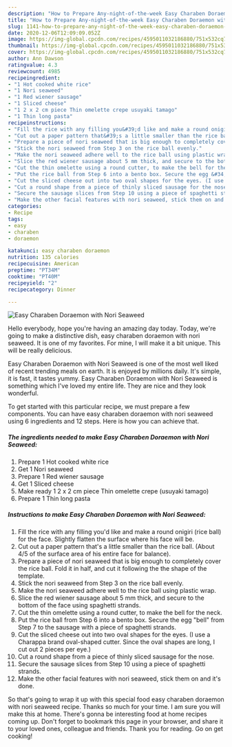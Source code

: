 ```yaml
---
description: "How to Prepare Any-night-of-the-week Easy Charaben Doraemon with Nori Seaweed"
title: "How to Prepare Any-night-of-the-week Easy Charaben Doraemon with Nori Seaweed"
slug: 1141-how-to-prepare-any-night-of-the-week-easy-charaben-doraemon-with-nori-seaweed
date: 2020-12-06T12:09:09.052Z
image: https://img-global.cpcdn.com/recipes/4595011032186880/751x532cq70/easy-charaben-doraemon-with-nori-seaweed-recipe-main-photo.jpg
thumbnail: https://img-global.cpcdn.com/recipes/4595011032186880/751x532cq70/easy-charaben-doraemon-with-nori-seaweed-recipe-main-photo.jpg
cover: https://img-global.cpcdn.com/recipes/4595011032186880/751x532cq70/easy-charaben-doraemon-with-nori-seaweed-recipe-main-photo.jpg
author: Ann Dawson
ratingvalue: 4.3
reviewcount: 4985
recipeingredient:
- "1 Hot cooked white rice"
- "1 Nori seaweed"
- "1 Red wiener sausage"
- "1 Sliced cheese"
- "1 2 x 2 cm piece Thin omelette crepe usuyaki tamago"
- "1 Thin long pasta"
recipeinstructions:
- "Fill the rice with any filling you&#39;d like and make a round onigiri (rice ball) for the face. Slightly flatten the surface where his face will be."
- "Cut out a paper pattern that&#39;s a little smaller than the rice ball. (About 4/5 of the surface area of his entire face for balance)."
- "Prepare a piece of nori seaweed that is big enough to completely cover the rice ball. Fold it in half, and cut it following the the shape of the template."
- "Stick the nori seaweed from Step 3 on the rice ball evenly."
- "Make the nori seaweed adhere well to the rice ball using plastic wrap."
- "Slice the red wiener sausage about 5 mm thick, and secure to the bottom of the face using spaghetti strands."
- "Cut the thin omelette using a round cutter, to make the bell for the neck."
- "Put the rice ball from Step 6 into a bento box. Secure the egg &#34;bell&#34; from Step 7 to the sausage with a piece of spaghetti strands."
- "Cut the sliced cheese out into two oval shapes for the eyes. (I use a Charappa brand oval-shaped cutter. Since the oval shapes are long, I cut out 2 pieces per eye.)"
- "Cut a round shape from a piece of thinly sliced sausage for the nose."
- "Secure the sausage slices from Step 10 using a piece of spaghetti strands."
- "Make the other facial features with nori seaweed, stick them on and it&#39;s done."
categories:
- Recipe
tags:
- easy
- charaben
- doraemon

katakunci: easy charaben doraemon 
nutrition: 135 calories
recipecuisine: American
preptime: "PT34M"
cooktime: "PT40M"
recipeyield: "2"
recipecategory: Dinner

---
```



![Easy Charaben Doraemon with Nori Seaweed](https://img-global.cpcdn.com/recipes/4595011032186880/751x532cq70/easy-charaben-doraemon-with-nori-seaweed-recipe-main-photo.jpg)

Hello everybody, hope you're having an amazing day today. Today, we're going to make a distinctive dish, easy charaben doraemon with nori seaweed. It is one of my favorites. For mine, I will make it a bit unique. This will be really delicious.

Easy Charaben Doraemon with Nori Seaweed is one of the most well liked of recent trending meals on earth. It is enjoyed by millions daily. It's simple, it is fast, it tastes yummy. Easy Charaben Doraemon with Nori Seaweed is something which I've loved my entire life. They are nice and they look wonderful.




To get started with this particular recipe, we must prepare a few components. You can have easy charaben doraemon with nori seaweed using 6 ingredients and 12 steps. Here is how you can achieve that.

<!--inarticleads1-->

##### The ingredients needed to make Easy Charaben Doraemon with Nori Seaweed:

1. Prepare 1 Hot cooked white rice
1. Get 1 Nori seaweed
1. Prepare 1 Red wiener sausage
1. Get 1 Sliced cheese
1. Make ready 1 2 x 2 cm piece Thin omelette crepe (usuyaki tamago)
1. Prepare 1 Thin long pasta




<!--inarticleads2-->

##### Instructions to make Easy Charaben Doraemon with Nori Seaweed:

1. Fill the rice with any filling you&#39;d like and make a round onigiri (rice ball) for the face. Slightly flatten the surface where his face will be.
1. Cut out a paper pattern that&#39;s a little smaller than the rice ball. (About 4/5 of the surface area of his entire face for balance).
1. Prepare a piece of nori seaweed that is big enough to completely cover the rice ball. Fold it in half, and cut it following the the shape of the template.
1. Stick the nori seaweed from Step 3 on the rice ball evenly.
1. Make the nori seaweed adhere well to the rice ball using plastic wrap.
1. Slice the red wiener sausage about 5 mm thick, and secure to the bottom of the face using spaghetti strands.
1. Cut the thin omelette using a round cutter, to make the bell for the neck.
1. Put the rice ball from Step 6 into a bento box. Secure the egg &#34;bell&#34; from Step 7 to the sausage with a piece of spaghetti strands.
1. Cut the sliced cheese out into two oval shapes for the eyes. (I use a Charappa brand oval-shaped cutter. Since the oval shapes are long, I cut out 2 pieces per eye.)
1. Cut a round shape from a piece of thinly sliced sausage for the nose.
1. Secure the sausage slices from Step 10 using a piece of spaghetti strands.
1. Make the other facial features with nori seaweed, stick them on and it&#39;s done.




So that's going to wrap it up with this special food easy charaben doraemon with nori seaweed recipe. Thanks so much for your time. I am sure you will make this at home. There's gonna be interesting food at home recipes coming up. Don't forget to bookmark this page in your browser, and share it to your loved ones, colleague and friends. Thank you for reading. Go on get cooking!
